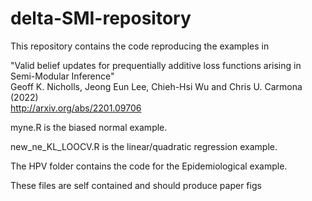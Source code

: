 # delta-SMI-repository
 
This repository contains the code reproducing the examples in

"Valid belief updates for prequentially additive loss functions arising in Semi-Modular Inference"  
Geoff K. Nicholls, Jeong Eun Lee, Chieh-Hsi Wu and Chris U. Carmona (2022)  
http://arxiv.org/abs/2201.09706  

myne.R is the biased normal example.

new_ne_KL_LOOCV.R is the linear/quadratic regression example.

The HPV folder contains the code for the Epidemiological example.

These files are self contained and should produce paper figs 
